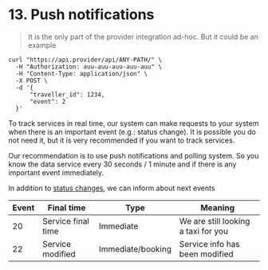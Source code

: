 # 13. Push notifications

> It is the only part of the provider integration ad-hoc. But it could be an example

```shell
curl "https://api.provider/api/ANY-PATH/" \
  -H "Authorization: auu-auu-auu-auu-auu" \
  -H "Content-Type: application/json" \
  -X POST \
  -d '{
      "traveller_id": 1234,
      "event": 2
  }'
```


To track services in real time, our system can make requests to your system when there is an important event (e.g.: status change). It is possible you do not need it, but it is very recommended if you want to track services.

Our recommendation is to use push notifications and polling system. So you know the data service every 30 seconds / 1 minute and if there is any important event immediately.

In addition to <a href="#10-7-service-status">status changes</a>, we can inform about next events

Event   | Final time                  | Type          | Meaning
--------| --------------------------- |---------------|-----------
20      | Service final time          |  Immediate    | We are still looking a taxi for you
22      | Service modified            |  Immediate/booking | Service info has been modified